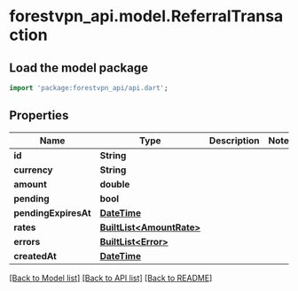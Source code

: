 # forestvpn_api.model.ReferralTransaction

## Load the model package
```dart
import 'package:forestvpn_api/api.dart';
```

## Properties
Name | Type | Description | Notes
------------ | ------------- | ------------- | -------------
**id** | **String** |  | 
**currency** | **String** |  | 
**amount** | **double** |  | 
**pending** | **bool** |  | 
**pendingExpiresAt** | [**DateTime**](DateTime.md) |  | 
**rates** | [**BuiltList&lt;AmountRate&gt;**](AmountRate.md) |  | 
**errors** | [**BuiltList&lt;Error&gt;**](Error.md) |  | 
**createdAt** | [**DateTime**](DateTime.md) |  | 

[[Back to Model list]](../README.md#documentation-for-models) [[Back to API list]](../README.md#documentation-for-api-endpoints) [[Back to README]](../README.md)



